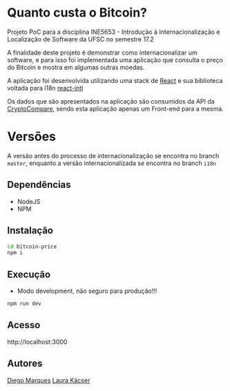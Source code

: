 # Quanto custa o Bitcoin?

Projeto PoC para a disciplina INE5653 - Introdução à Internacionalização e Localização de Software da UFSC no semestre 17.2

A finalidade deste projeto é demonstrar como internacionalizar um software, e para isso foi implementada uma aplicação que consulta o preço do Bitcoin e mostra em algumas outras moedas.

A aplicação foi desenvolvida utilizando uma stack de [React](https://reactjs.org/) e sua biblioteca voltada para i18n [react-intl](https://github.com/yahoo/react-intl)

Os dados que são apresentados na aplicação são consumidos da API da [CryptoCompare](https://www.cryptocompare.com/api/), sendo esta aplicação apenas um Front-end para a mesma.

# Versões
A versão antes do processo de internacionalização se encontra no branch `master`, enquanto a versão internacionalizada se encontra no branch `i18n`

## Dependências
- NodeJS
- NPM

## Instalação
```sh
cd bitcoin-price
npm i
```

## Execução
- Modo development, não seguro para produção!!!
```sh
npm run dev
```

## Acesso
http://localhost:3000

## Autores
[Diego Marques](https://github.com/dmarquesdev)
[Laura Kácser](https://github.com/ltkacser)